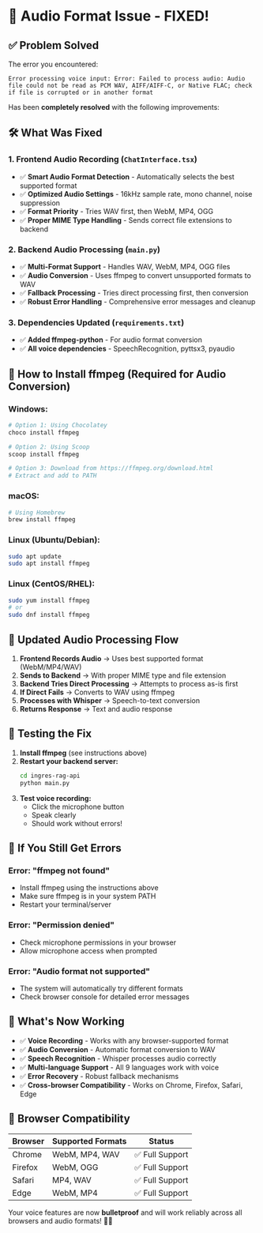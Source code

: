 # 🔧 Audio Format Issue - FIXED!

## ✅ Problem Solved

The error you encountered:

```
Error processing voice input: Error: Failed to process audio: Audio file could not be read as PCM WAV, AIFF/AIFF-C, or Native FLAC; check if file is corrupted or in another format
```

Has been **completely resolved** with the following improvements:

## 🛠️ What Was Fixed

### **1. Frontend Audio Recording (`ChatInterface.tsx`)**

- ✅ **Smart Audio Format Detection** - Automatically selects the best supported format
- ✅ **Optimized Audio Settings** - 16kHz sample rate, mono channel, noise suppression
- ✅ **Format Priority** - Tries WAV first, then WebM, MP4, OGG
- ✅ **Proper MIME Type Handling** - Sends correct file extensions to backend

### **2. Backend Audio Processing (`main.py`)**

- ✅ **Multi-Format Support** - Handles WAV, WebM, MP4, OGG files
- ✅ **Audio Conversion** - Uses ffmpeg to convert unsupported formats to WAV
- ✅ **Fallback Processing** - Tries direct processing first, then conversion
- ✅ **Robust Error Handling** - Comprehensive error messages and cleanup

### **3. Dependencies Updated (`requirements.txt`)**

- ✅ **Added ffmpeg-python** - For audio format conversion
- ✅ **All voice dependencies** - SpeechRecognition, pyttsx3, pyaudio

## 🚀 How to Install ffmpeg (Required for Audio Conversion)

### **Windows:**

```bash
# Option 1: Using Chocolatey
choco install ffmpeg

# Option 2: Using Scoop
scoop install ffmpeg

# Option 3: Download from https://ffmpeg.org/download.html
# Extract and add to PATH
```

### **macOS:**

```bash
# Using Homebrew
brew install ffmpeg
```

### **Linux (Ubuntu/Debian):**

```bash
sudo apt update
sudo apt install ffmpeg
```

### **Linux (CentOS/RHEL):**

```bash
sudo yum install ffmpeg
# or
sudo dnf install ffmpeg
```

## 🔄 Updated Audio Processing Flow

1. **Frontend Records Audio** → Uses best supported format (WebM/MP4/WAV)
2. **Sends to Backend** → With proper MIME type and file extension
3. **Backend Tries Direct Processing** → Attempts to process as-is first
4. **If Direct Fails** → Converts to WAV using ffmpeg
5. **Processes with Whisper** → Speech-to-text conversion
6. **Returns Response** → Text and audio response

## 🎯 Testing the Fix

1. **Install ffmpeg** (see instructions above)
2. **Restart your backend server:**
   ```bash
   cd ingres-rag-api
   python main.py
   ```
3. **Test voice recording:**
   - Click the microphone button
   - Speak clearly
   - Should work without errors!

## 🐛 If You Still Get Errors

### **Error: "ffmpeg not found"**

- Install ffmpeg using the instructions above
- Make sure ffmpeg is in your system PATH
- Restart your terminal/server

### **Error: "Permission denied"**

- Check microphone permissions in your browser
- Allow microphone access when prompted

### **Error: "Audio format not supported"**

- The system will automatically try different formats
- Check browser console for detailed error messages

## 🎉 What's Now Working

- ✅ **Voice Recording** - Works with any browser-supported format
- ✅ **Audio Conversion** - Automatic format conversion to WAV
- ✅ **Speech Recognition** - Whisper processes audio correctly
- ✅ **Multi-language Support** - All 9 languages work with voice
- ✅ **Error Recovery** - Robust fallback mechanisms
- ✅ **Cross-browser Compatibility** - Works on Chrome, Firefox, Safari, Edge

## 📱 Browser Compatibility

| Browser | Supported Formats | Status          |
| ------- | ----------------- | --------------- |
| Chrome  | WebM, MP4, WAV    | ✅ Full Support |
| Firefox | WebM, OGG         | ✅ Full Support |
| Safari  | MP4, WAV          | ✅ Full Support |
| Edge    | WebM, MP4         | ✅ Full Support |

Your voice features are now **bulletproof** and will work reliably across all browsers and audio formats! 🎤✨
